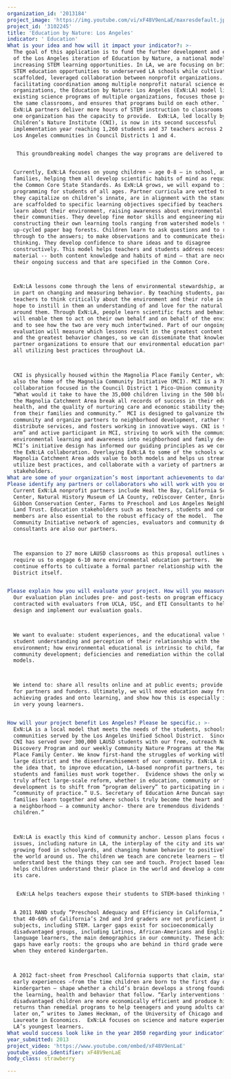 ```yaml
---
organization_id: '2013184'
project_image: 'https://img.youtube.com/vi/xF48V9enLaE/maxresdefault.jpg'
project_id: '3102245'
title: 'Education by Nature: Los Angeles'
indicator: ' Education'
What is your idea and how will it impact your indicator?: >-
  The goal of this application is to fund the further development and expansion
  of the Los Angeles iteration of Education by Nature, a national model aimed at
  increasing STEM learning opportunities. In LA, we are focusing on bringing
  STEM education opportunities to underserved LA schools while cultivating
  scaffolded, leveraged collaboration between nonprofit organizations. By
  facilitating coordination among multiple nonprofit natural science education
  organizations, the Education by Nature: Los Angeles (ExN:LA) model links the
  existing science programs of multiple organizations, focuses those programs on
  the same classrooms, and ensures that programs build on each other. Together,
  ExN:LA partners deliver more hours of STEM instruction to classrooms than any
  one organization has the capacity to provide.  ExN:LA, led locally by The
  Children’s Nature Institute (CNI), is now in its second successful
  implementation year reaching 1,260 students and 37 teachers across 2 diverse
  Los Angeles communities in Council Districts 1 and 4.    


   This groundbreaking model changes the way programs are delivered to students. It shifts delivery from the traditional method of one-time, sporadic, and variable classroom services (based on individual teachers’ requests) to a strategic, comprehensive and sustainable model of educating for depth, providing a wealth of integrated high-quality programs to schools in need. We would like to expand the reach of ExN:LA to further impact the educational markers that are intrinsic to LA student success such as subject learning, overall enjoyment of learning, and environmental stewardship. We also want to learn which components of ExN:LA are specific to Los Angeles, so we can focus on developing those. An award from myLA2050 will be used to fund further model replication throughout Los Angeles Unified School District. 


  Currently, ExN:LA focuses on young children — age 0-8 — in school, and their
  families, helping them all develop scientific habits of mind as required by
  the Common Core State Standards. As ExN:LA grows, we will expand to include
  programming for students of all ages. Partner curricula are vetted to be sure
  they capitalize on children’s innate, are in alignment with the standards and
  are scaffolded to specific learning objectives specified by teachers. Children
  learn about their environment, raising awareness about environmental issues in
  their communities. They develop fine motor skills and engineering mindsets by
  constructing their own learning tools ranging from watershed models to
  up-cycled paper bag forests. Children learn to ask questions and to reason
  through to the answers; to make observations and to communicate their
  thinking. They develop confidence to share ideas and to disagree
  constructively. This model helps teachers and students address necessary
  material -- both content knowledge and habits of mind — that are necessary for
  their ongoing success and that are specified in the Common Core.



  ExN:LA lessons come through the lens of environmental stewardship, and focus
  in part on changing and measuring behavior. By teaching students, parents and
  teachers to think critically about the environment and their role in it, we
  hope to instill in them an understanding of and love for the natural world
  around them. Through ExN:LA, people learn scientific facts and behaviors that
  will enable them to act on their own behalf and on behalf of the environment,
  and to see how the two are very much intertwined. Part of our ongoing
  evaluation will measure which lessons result in the greatest content learning
  and the greatest behavior changes, so we can disseminate that knowledge to our
  partner organizations to ensure that our environmental education partners are
  all utilizing best practices throughout LA.



  CNI is physically housed within the Magnolia Place Family Center, which is
  also the home of the Magnolia Community Initiative (MCI). MCI is a 70+ partner
  collaboration focused in the Council District 1 Pico-Union community to learn
  “What would it take to have the 35,000 children living in the 500 blocks of
  the Magnolia Catchment Area break all records of success in their education,
  health, and the quality of nurturing care and economic stability they receive
  from their families and community.”  MCI is designed to galvanize the
  community and organize partners to neighborhood development, rather than
  distribute services, and fosters working in innovative ways. CNI is the “green
  arm” and active participant in MCI, striving to work with the community infuse
  environmental learning and awareness into neighborhood and family development.
  MCI’s initiative design has informed our guiding principles as we construct
  the ExN:LA collaboration. Overlaying ExN:LA to some of the schools within the
  Magnolia Catchment Area adds value to both models and helps us streamline,
  utilize best practices, and collaborate with a variety of partners and
  stakeholders. 
What are some of your organization’s most important achievements to date?: "CNI’s mission is to educate children, families, and their communities through interactive experiences with nature and to cultivate respect and responsibility for the natural environment.  We are the only organization in Los Angeles that focuses exclusively on environmental education for young children during their most impressionable years: birth through age 8. CNI works with more than 100 schools, early-education centers and social service agencies to serve 15,000 children each year. We focus on reaching children in underserved communities to share with them the wonder of nature as a tool for academic achievement, personal growth, and community building.\n\n\nCNI was founded in 1985 by three mothers who were anxious to find ways to teach young children about nature outside of the classroom. We have been at the forefront of the movement to connect children with nature ever since. The organization was run by a core group of volunteers that led young families on walks at area parks and beaches. After the Los Angeles riots in 1992, motivated by the call for equity, justice and inclusion, CNI launched the outreach Nature Discovery Program to give children from low-income neighborhoods and academically low-ranking schools of Los Angeles the opportunity to learn science, math and reading skills through experiences with the natural world.  In 2000, CNI added a traveling classroom called the WonderMobile to the program (a visit that includes live animals and various natural artifacts).\n\n\n          In 2010, CNI became the \"environmental arm\" of the Magnolia Place Family Center. As part of the groundbreaking Magnolia Community Initiative, CNI actively collaborates within a network of more than 70 service providers to improve the quality of life, including educational outcomes, for the 100,000 people living within a 500-block radius of the Center.  CNI offers a wide range of hands-on activities for families living in West Adams, Pico-Union, and the North Figueroa Corridor. These communities represent some of Los Angeles County's most challenged neighborhoods with historically low educational access and a high rate of families living at or below the federal poverty level. We have served more than 350,000 children, their parents, and teachers in the greater Los Angeles area since we started, and show no signs of slowing down. \n\n\n\tJoining MCI gave CNI the latitude and capability to embark on the leadership role for ExN:LA, a collaboration modeled on MCI and focused on bringing continuous, high-quality environmental education to schools throughout Los Angeles. Now in its second year, ExN:LA has grown to include the entire 2nd and 3rd grades at 2 schools, 6 partner organizations and the MCI network of collaborators and community. ExN:LA is part of national Education by Nature umbrella with iterations throughout California, Hawaii and Massachusetts, each of which is designed to meet the specific needs of its community, and to share best practices and ideas with each other"
Please identify any partners or collaborators who will work with you on this project.: >+
  Current ExN:LA nonprofit partners include Heal the Bay, California Science
  Center, Natural History Museum of LA County, reDiscover Center, EnrichLA, 
  Gibbon Conservation Center, Farms to Preschool and Los Angeles Neighborhood
  Land Trust. Education stakeholders such as teachers, students and community
  members are also essential to the robust efficacy of the model.  The Magnolia
  Community Initiative network of agencies, evaluators and community development
  consultants are also our partners.  



  The expansion to 27 more LAUSD classrooms as this proposal outlines will
  require us to engage 6-10 more environmental education partners.  We will also
  continue efforts to cultivate a formal partner relationship with the LAUSD
  District itself.  


Please explain how you will evaluate your project. How will you measure success?: >+
  Our evaluation plan includes pre- and post-tests on program efficacy. We have
  contracted with evaluators from UCLA, USC, and ETI Consultants to help us
  design and implement our evaluation goals.



  We want to evaluate: student experiences, and the educational value therein;
  student understanding and perception of their relationship with the
  environment; how environmental educational is intrinsic to child, family and
  community development; deficiencies and remediation within the collaborative
  models.



  We intend to: share all results online and at public events; provide feedback
  for partners and funders. Ultimately, we will move education away from
  achieving grades and onto learning, and show how this is especially important
  in very young learners.


How will your project benefit Los Angeles? Please be specific.: >-
  ExN:LA is a local model that meets the needs of the students, schools and
  communities served by the Los Angeles Unified School District.  Since 1985,
  CNI has served over 300,000 LAUSD students with our free, outreach Nature
  Discovery Program and our weekly Community Nature Programs at the Magnolia
  Place Family Center. We know first-hand the struggles of working within such a
  large district and the disenfranchisement of our community. ExN:LA is built on
  the idea that, to improve education, LA-based nonprofit partners, teachers,
  students and families must work together.  Evidence shows the only way to
  truly affect large-scale reform, whether in education, community or family
  development is to shift from “program delivery” to participating in a
  “community of practice.” U.S. Secretary of Education Arne Duncan says, “When
  families learn together and where schools truly become the heart and center of
  a neighborhood — a community anchor- there are tremendous dividends for
  children.”



  ExN:LA is exactly this kind of community anchor. Lesson plans focus on local
  issues, including nature in LA, the interplay of the city and its waterways,
  growing food in schoolyards, and changing human behavior to positively impact
  the world around us. The children we teach are concrete learners — they
  understand best the things they can see and touch. Project based learning
  helps children understand their place in the world and develop a connection to
  its care. 


   ExN:LA helps teachers expose their students to STEM-based thinking that builds future success. Opportunities include modeling of scientific logic; professional development workshops; field trips; and lesson plans aligned with state curricula. ExN:LA benefits Los Angeles by improving the educational framework at large, making STEM subjects more accessible and addressing many of the issues we’ve had teaching STEM subjects to LA’s children. 


  A 2011 RAND study “Preschool Adequacy and Efficiency in California,” found
  that 40-60% of California’s 2nd and 3rd graders are not proficient in core
  subjects, including STEM. Larger gaps exist for socioeconomically
  disadvantaged groups, including Latinos, African-Americans and English
  language learners, the main demographics in our community. These achievement
  gaps have early roots: the groups who are behind in third grade were behind
  when they entered kindergarten.  



  A 2012 fact-sheet from Preschool California supports that claim, stating that
  early experiences —from the time children are born to the first day of
  kindergarten — shape whether a child’s brain develops a strong foundation for
  the learning, health and behavior that follow. “Early interventions for
  disadvantaged children are more economically efficient and produce higher
  returns than remedial programs to help teenagers and young adults catch up
  later on,” writes to James Heckman, of the University of Chicago and Nobel
  Laureate in Economics.  ExN:LA focuses on science and nature experiences for
  LA’s youngest learners.
What would success look like in the year 2050 regarding your indicator?: "Success in the year 2050 includes all children having access to “collaborative education” that increases exposure to project based learning, outdoor enrichment, and allows them to ask and answer their own questions. Schools would be full of hands-on, age-appropriate activities, that channel children’s innate curiosity into their learning. We believe that education should teach students to “be scientists” — to be curious and to continually investigate answers to their questions — about everything around them. This should be our educational status-quo.  We want to be part of bringing opportunities where they aren’t currently, in the hopes that we can help develop the resources and the community to provide for themselves. Success in 2050, for us, would include components of self-sufficiency as well as our continued presence and community building. \n\n\nSpecifically, we would like the philosophy behind ExN:LA to have spread throughout LAUSD while other iterations of Education by Nature have spread throughout the state and the country. In this successful vision of 2050, all children have access to high quality education, and they are learning to think more critically and behave more environmentally. Schools and other education partners have learned to work collaboratively with each other and across sectors, and kids are benefiting from their efforts.  Teachers — both formal and informal — are able to share best practices, while non-profit partners share resources across the board. There is trust, there is room for experimentation, there is real learning. \n\n\n\tAnother indicator of success would be that Education by Nature is no longer the primary access to environmental programming for our students. We hope that our partner organizations — even the ones that do not focus on environmental education — will pick up our example and use our lessons in their own work. Whether nature hunts or walks with families, it is very easy to engage a community through the environment around them. We hope that by 2050 we will have set a clear enough example and provided enough resources that we won’t be the only ones utilizing environmental education to build our community. \n\n\nFinally, we’d like to see not only our students and our partners making good environmental and education decisions, but our community as well. We’d like to see the parents throughout Los Angeles have the ability, desire, and understanding to create the kinds of surroundings — educational and otherwise — for their children that they’d like. We’d like our community to make good decisions for itself, including educational and environmental ones. ExN:LA aims to teach children to think like scientists, but also to teach caregivers and guardians to gently guide children’s education. Success in 2050 would be to see real progress in each of these areas. "
year_submitted: 2013
project_video: 'https://www.youtube.com/embed/xF48V9enLaE'
youtube_video_identifier: xF48V9enLaE
body_class: strawberry

---
```

